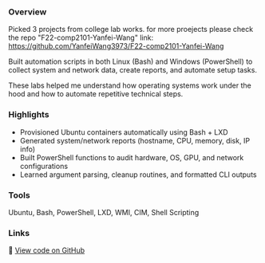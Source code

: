 ### Overview

Picked 3 projects from college lab works. for more proejects please check the repo "F22-comp2101-Yanfei-Wang" 
link: https://github.com/YanfeiWang3973/F22-comp2101-Yanfei-Wang 

Built automation scripts in both Linux (Bash) and Windows (PowerShell) to collect system and network data, create reports, and automate setup tasks.  

These labs helped me understand how operating systems work under the hood and how to automate repetitive technical steps.

### Highlights
- Provisioned Ubuntu containers automatically using Bash + LXD  
- Generated system/network reports (hostname, CPU, memory, disk, IP info)  
- Built PowerShell functions to audit hardware, OS, GPU, and network configurations  
- Learned argument parsing, cleanup routines, and formatted CLI outputs  

### Tools
Ubuntu, Bash, PowerShell, LXD, WMI, CIM, Shell Scripting  

### Links
🔗 [View code on GitHub](https://github.com/YourUsername/linux-powershell-scripting)
